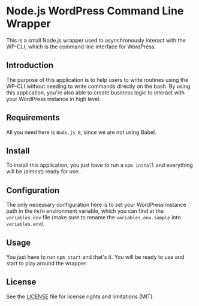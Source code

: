 # Node.js WordPress Command Line Wrapper

This is a small Node.js wrapper used to asynchronously interact with the WP-CLI, which is the command line interface for WordPress.

## Introduction

The purpose of this application is to help users to write routines using the WP-CLI without needing to write commands directly on the bash. By using this application, you're also able to create business logic to interact with your WordPress instance in high level.

## Requirements

All you need here is `Node.js 8`, since we are not using Babel.

## Install

To install this application, you just have to run a `npm install` and everything will be (almost) ready for use.

## Configuration

The only necessary configuration here is to set your WordPress instance path in the `PATH` environment variable, which you can find at the `variables.env` file (make sure to rename the `variables.env.sample` into `variables.env`).

## Usage

You just have to run `npm start` and that's it. You will be ready to use and start to play around the wrapper.

## License

See the [LICENSE](https://github.com/patarkf/nodejs-wordpress-command-line-wrapper/blob/master/LICENSE) file for license rights and limitations (MIT).
